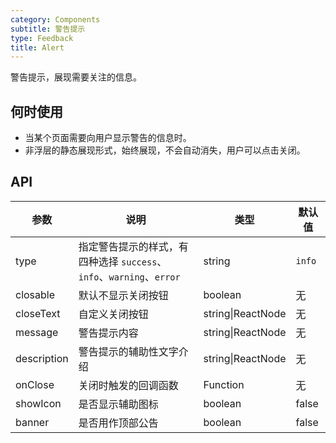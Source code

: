 ```yaml
---
category: Components
subtitle: 警告提示
type: Feedback
title: Alert
---
```


警告提示，展现需要关注的信息。

## 何时使用

- 当某个页面需要向用户显示警告的信息时。
- 非浮层的静态展现形式，始终展现，不会自动消失，用户可以点击关闭。

## API

| 参数        | 说明                                                      | 类型        | 默认值 |
|----------- |---------------------------------------------------------  | ---------- |-------|
| type       | 指定警告提示的样式，有四种选择 `success`、`info`、`warning`、`error`   | string     | `info`    |
| closable   | 默认不显示关闭按钮                                  | boolean   | 无    |
| closeText  | 自定义关闭按钮                                     | string\|ReactNode   | 无    |
| message    | 警告提示内容                                       | string\|ReactNode   | 无    |
| description | 警告提示的辅助性文字介绍                            | string\|ReactNode   | 无    |
| onClose     | 关闭时触发的回调函数                                | Function   | 无    |
| showIcon   | 是否显示辅助图标                                 | boolean   | false    |
| banner   | 是否用作顶部公告                                 | boolean   | false    |

